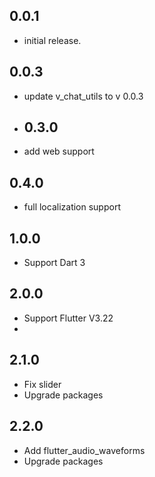 ## 0.0.1
- initial release.
## 0.0.3
- update v_chat_utils to v 0.0.3 
- ## 0.3.0
- add web support
## 0.4.0
- full localization support

## 1.0.0
- Support Dart 3


## 2.0.0
- Support Flutter V3.22
- 
## 2.1.0
- Fix slider
- Upgrade packages
## 2.2.0
- Add flutter_audio_waveforms
- Upgrade packages